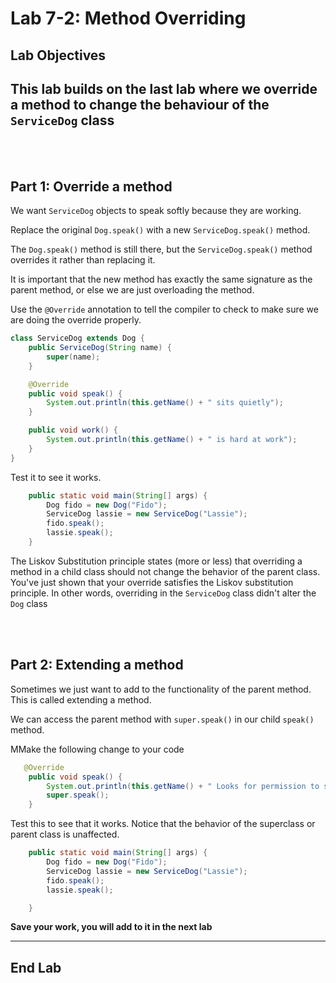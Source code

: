 # Lab 7-2: Method Overriding 


## Lab Objectives

This lab builds on the last lab where we override a method to change the behaviour of the `ServiceDog` class
---
<br/>
<br/>

## Part 1: Override a method

We want `ServiceDog` objects to speak softly because they are working. 

Replace the original `Dog.speak()` with a new `ServiceDog.speak()` method. 

The `Dog.speak()` method is still there, but the `ServiceDog.speak()` method overrides it rather than replacing it.

It is important that the new method has exactly the same signature as the parent method, or else we are just overloading the method.

Use the `@Override` annotation to tell the compiler to check to make sure we are doing the override properly.

```java
class ServiceDog extends Dog {
	public ServiceDog(String name) {
		super(name);
	}

    @Override
    public void speak() {
    	System.out.println(this.getName() + " sits quietly");
    }

	public void work() {
		System.out.println(this.getName() + " is hard at work");
	}
}
```

Test it to see it works.

```java
	public static void main(String[] args) {
		Dog fido = new Dog("Fido");
		ServiceDog lassie = new ServiceDog("Lassie");
		fido.speak();
		lassie.speak();
	}
```

The Liskov Substitution principle states (more or less) that overriding a method in a child class should not change the behavior of the parent class. You've just shown that your override satisfies the Liskov substitution principle. In other words, overriding in the `ServiceDog` class didn't alter the `Dog` class


<br/>
<br/>

## Part 2: Extending a method

Sometimes we just want to add to the functionality of the parent method. This is called extending a method.

We can access the parent method with `super.speak()` in our child `speak()` method.  

MMake the following change to your code

```java
   @Override
    public void speak() {
    	System.out.println(this.getName() + " Looks for permission to speak");
    	super.speak();
    }
```

Test this to see that it works. Notice that the behavior of the superclass or parent class is unaffected.


```java 
	public static void main(String[] args) {
		Dog fido = new Dog("Fido");
		ServiceDog lassie = new ServiceDog("Lassie");
		fido.speak();
		lassie.speak();

	}
```

**Save your work, you will add to it in the next lab**

---

## End Lab